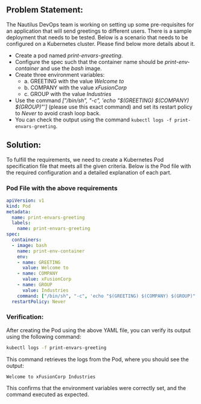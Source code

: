 ## Problem Statement:

The Nautilus DevOps team is working on setting up some pre-requisites for an application that will send greetings to different users. There is a sample deployment that needs to be tested. Below is a scenario that needs to be configured on a Kubernetes cluster. Please find below more details about it.

- Create a pod named *print-envars-greeting*.
- Configure the spec such that the container name should be *print-env-container* and use the *bash* image.
- Create three environment variables:
  - a. GREETING with the value *Welcome to*
  - b. COMPANY with the value *xFusionCorp*
  - c. GROUP with the value *Industries*
- Use the command *["/bin/sh", "-c", 'echo "$(GREETING) $(COMPANY) $(GROUP)"']* (please use this exact command) and set its restart policy to *Never* to avoid crash loop back.
- You can check the output using the command `kubectl logs -f print-envars-greeting`.

## Solution:

To fulfill the requirements, we need to create a Kubernetes Pod specification file that meets all the given criteria. Below is the Pod file with the required configuration and a detailed explanation of each part.

### Pod File with the above requirements

```yaml
apiVersion: v1
kind: Pod
metadata:
  name: print-envars-greeting
  labels:
    name: print-envars-greeting
spec:
  containers:
  - image: bash
    name: print-env-container
    env:
    - name: GREETING
      value: Welcome to
    - name: COMPANY
      value: xFusionCorp
    - name: GROUP
      value: Industries
    command: ["/bin/sh", "-c", 'echo "$(GREETING) $(COMPANY) $(GROUP)"']
  restartPolicy: Never
```

### Verification:

After creating the Pod using the above YAML file, you can verify its output using the following command:

```bash
kubectl logs -f print-envars-greeting
```

This command retrieves the logs from the Pod, where you should see the output:

```
Welcome to xFusionCorp Industries
```

This confirms that the environment variables were correctly set, and the command executed as expected.

